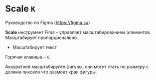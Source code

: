 # Scale `K`
Руководство по Figma (https://figma.su)

**Scale** инструмент Fima &ndash; управляет масштабированием элементов. Масштабирует пропорционально.

* Масштабирует текст

Горячая клавиша &ndash; `K`.

Аккуратней масштабируйте фигуры, они могут стать по размеру с долями пикселя что размоет края фигуры.